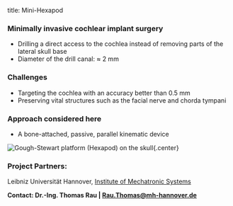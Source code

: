 title: Mini-Hexapod


### Minimally invasive cochlear implant surgery
-  Drilling a direct access to the cochlea instead of removing parts of the lateral skull base
-  Diameter of the drill canal: ≈ 2 mm

### Challenges
-  Targeting the cochlea with an accuracy better than 0.5 mm
-  Preserving vital structures such as the facial nerve and chorda tympani

### Approach considered here
-  A bone-attached, passive, parallel kinematic device

![Gough-Stewart platform (Hexapod) on the skull](hexapod2/hexapod_v01.png){.center}


### Project Partners: 

Leibniz Universität Hannover, [Institute of Mechatronic Systems](https://www.imes.uni-hannover.de/104.html?&L=1)


**Contact: Dr.-Ing. Thomas Rau | Rau.Thomas@mh-hannover.de**

